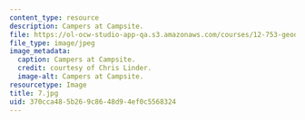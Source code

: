 ```yaml
---
content_type: resource
description: Campers at Campsite.
file: https://ol-ocw-studio-app-qa.s3.amazonaws.com/courses/12-753-geodynamics-seminar-spring-2006/370cca485b269c8648d94ef0c5568324_7.jpg
file_type: image/jpeg
image_metadata:
  caption: Campers at Campsite.
  credit: courtesy of Chris Linder.
  image-alt: Campers at Campsite.
resourcetype: Image
title: 7.jpg
uid: 370cca48-5b26-9c86-48d9-4ef0c5568324
---
```

